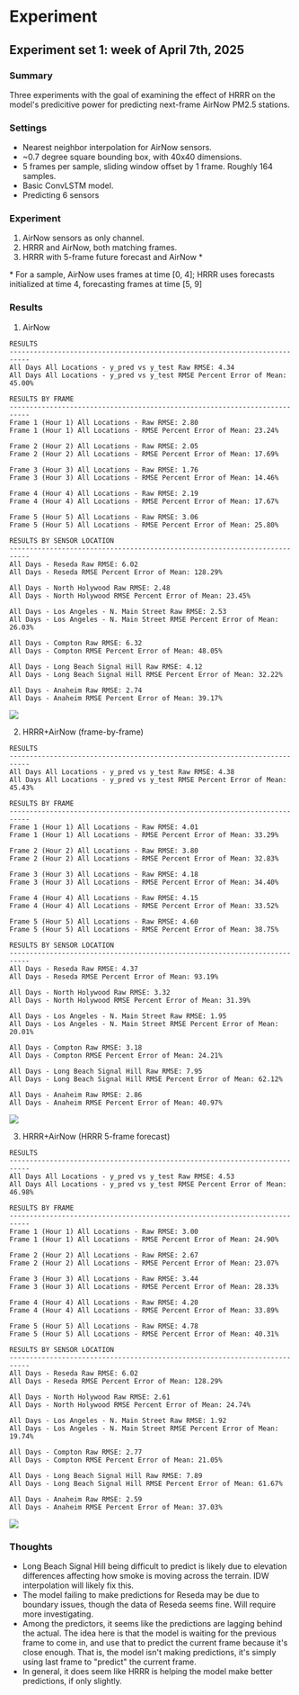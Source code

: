 # Experiment
## Experiment set 1: week of April 7th, 2025
### Summary
Three experiments with the goal of examining the effect of HRRR on the model's predicitive power for predicting next-frame AirNow PM2.5 stations.

### Settings
- Nearest neighbor interpolation for AirNow sensors.
- ~0.7 degree square bounding box, with 40x40 dimensions.
- 5 frames per sample, sliding window offset by 1 frame. Roughly 164 samples.
- Basic ConvLSTM model.
- Predicting 6 sensors

### Experiment
1. AirNow sensors as only channel.
2. HRRR and AirNow, both matching frames.
3. HRRR with 5-frame future forecast and AirNow \*

\* For a sample, AirNow uses frames at time [0, 4]; HRRR uses forecasts initialized at time 4, forecasting frames at time [5, 9]

### Results
1. AirNow
```
RESULTS
---------------------------------------------------------------------------
All Days All Locations - y_pred vs y_test Raw RMSE: 4.34
All Days All Locations - y_pred vs y_test RMSE Percent Error of Mean: 45.00%

RESULTS BY FRAME
---------------------------------------------------------------------------
Frame 1 (Hour 1) All Locations - Raw RMSE: 2.80
Frame 1 (Hour 1) All Locations - RMSE Percent Error of Mean: 23.24%

Frame 2 (Hour 2) All Locations - Raw RMSE: 2.05
Frame 2 (Hour 2) All Locations - RMSE Percent Error of Mean: 17.69%

Frame 3 (Hour 3) All Locations - Raw RMSE: 1.76
Frame 3 (Hour 3) All Locations - RMSE Percent Error of Mean: 14.46%

Frame 4 (Hour 4) All Locations - Raw RMSE: 2.19
Frame 4 (Hour 4) All Locations - RMSE Percent Error of Mean: 17.67%

Frame 5 (Hour 5) All Locations - Raw RMSE: 3.06
Frame 5 (Hour 5) All Locations - RMSE Percent Error of Mean: 25.80%

RESULTS BY SENSOR LOCATION
---------------------------------------------------------------------------
All Days - Reseda Raw RMSE: 6.02
All Days - Reseda RMSE Percent Error of Mean: 128.29%

All Days - North Holywood Raw RMSE: 2.48
All Days - North Holywood RMSE Percent Error of Mean: 23.45%

All Days - Los Angeles - N. Main Street Raw RMSE: 2.53
All Days - Los Angeles - N. Main Street RMSE Percent Error of Mean: 26.03%

All Days - Compton Raw RMSE: 6.32
All Days - Compton RMSE Percent Error of Mean: 48.05%

All Days - Long Beach Signal Hill Raw RMSE: 4.12
All Days - Long Beach Signal Hill RMSE Percent Error of Mean: 32.22%

All Days - Anaheim Raw RMSE: 2.74
All Days - Anaheim RMSE Percent Error of Mean: 39.17%
```
![](exp_01_a.png)

2. HRRR+AirNow (frame-by-frame)
```
RESULTS
---------------------------------------------------------------------------
All Days All Locations - y_pred vs y_test Raw RMSE: 4.38
All Days All Locations - y_pred vs y_test RMSE Percent Error of Mean: 45.43%

RESULTS BY FRAME
---------------------------------------------------------------------------
Frame 1 (Hour 1) All Locations - Raw RMSE: 4.01
Frame 1 (Hour 1) All Locations - RMSE Percent Error of Mean: 33.29%

Frame 2 (Hour 2) All Locations - Raw RMSE: 3.80
Frame 2 (Hour 2) All Locations - RMSE Percent Error of Mean: 32.83%

Frame 3 (Hour 3) All Locations - Raw RMSE: 4.18
Frame 3 (Hour 3) All Locations - RMSE Percent Error of Mean: 34.40%

Frame 4 (Hour 4) All Locations - Raw RMSE: 4.15
Frame 4 (Hour 4) All Locations - RMSE Percent Error of Mean: 33.52%

Frame 5 (Hour 5) All Locations - Raw RMSE: 4.60
Frame 5 (Hour 5) All Locations - RMSE Percent Error of Mean: 38.75%

RESULTS BY SENSOR LOCATION
---------------------------------------------------------------------------
All Days - Reseda Raw RMSE: 4.37
All Days - Reseda RMSE Percent Error of Mean: 93.19%

All Days - North Holywood Raw RMSE: 3.32
All Days - North Holywood RMSE Percent Error of Mean: 31.39%

All Days - Los Angeles - N. Main Street Raw RMSE: 1.95
All Days - Los Angeles - N. Main Street RMSE Percent Error of Mean: 20.01%

All Days - Compton Raw RMSE: 3.18
All Days - Compton RMSE Percent Error of Mean: 24.21%

All Days - Long Beach Signal Hill Raw RMSE: 7.95
All Days - Long Beach Signal Hill RMSE Percent Error of Mean: 62.12%

All Days - Anaheim Raw RMSE: 2.86
All Days - Anaheim RMSE Percent Error of Mean: 40.97%
```
![](exp_01_b.png)

3. HRRR+AirNow (HRRR 5-frame forecast)
```
RESULTS
---------------------------------------------------------------------------
All Days All Locations - y_pred vs y_test Raw RMSE: 4.53
All Days All Locations - y_pred vs y_test RMSE Percent Error of Mean: 46.98%

RESULTS BY FRAME
---------------------------------------------------------------------------
Frame 1 (Hour 1) All Locations - Raw RMSE: 3.00
Frame 1 (Hour 1) All Locations - RMSE Percent Error of Mean: 24.90%

Frame 2 (Hour 2) All Locations - Raw RMSE: 2.67
Frame 2 (Hour 2) All Locations - RMSE Percent Error of Mean: 23.07%

Frame 3 (Hour 3) All Locations - Raw RMSE: 3.44
Frame 3 (Hour 3) All Locations - RMSE Percent Error of Mean: 28.33%

Frame 4 (Hour 4) All Locations - Raw RMSE: 4.20
Frame 4 (Hour 4) All Locations - RMSE Percent Error of Mean: 33.89%

Frame 5 (Hour 5) All Locations - Raw RMSE: 4.78
Frame 5 (Hour 5) All Locations - RMSE Percent Error of Mean: 40.31%

RESULTS BY SENSOR LOCATION
---------------------------------------------------------------------------
All Days - Reseda Raw RMSE: 6.02
All Days - Reseda RMSE Percent Error of Mean: 128.29%

All Days - North Holywood Raw RMSE: 2.61
All Days - North Holywood RMSE Percent Error of Mean: 24.74%

All Days - Los Angeles - N. Main Street Raw RMSE: 1.92
All Days - Los Angeles - N. Main Street RMSE Percent Error of Mean: 19.74%

All Days - Compton Raw RMSE: 2.77
All Days - Compton RMSE Percent Error of Mean: 21.05%

All Days - Long Beach Signal Hill Raw RMSE: 7.89
All Days - Long Beach Signal Hill RMSE Percent Error of Mean: 61.67%

All Days - Anaheim Raw RMSE: 2.59
All Days - Anaheim RMSE Percent Error of Mean: 37.03%
```
![](exp_01_c.png)

### Thoughts
- Long Beach Signal Hill being difficult to predict is likely due to elevation differences affecting how smoke is moving across the terrain. IDW interpolation will likely fix this.
- The model failing to make predictions for Reseda may be due to boundary issues, though the data of Reseda seems fine. Will require more investigating.
- Among the predictors, it seems like the predictions are lagging behind the actual. The idea here is that the model is waiting for the previous frame to come in, and use that to predict the current frame because it's close enough. That is, the model isn't making predictions, it's simply using last frame to "predict" the current frame.
- In general, it does seem like HRRR is helping the model make better predictions, if only slightly.
